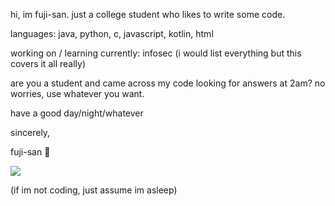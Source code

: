 
hi, im fuji-san. just a college student who likes to write some code.

languages: java, python, c, javascript, kotlin, html

working on / learning currently: infosec (i would list everything but this covers it all really)

are you a student and came across my code looking for answers at 2am? no worries, use whatever you want.

have a good day/night/whatever

sincerely,

fuji-san 🗻

![](https://64.media.tumblr.com/e5483da1676165518723f4b0e249198f/tumblr_p6bc8gFpu91tcvan1o1_500.gifv)
 
(if im not coding, just assume im asleep)
